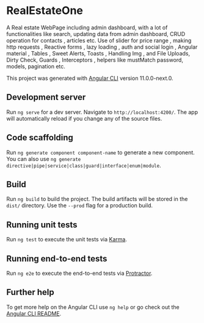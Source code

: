 # RealEstateOne

A Real estate WebPage including admin dashboard, with a lot of functionalities like search, updating data from admin dashboard, CRUD operation for contacts , articles etc. Use of slider for price range , making http requests , Reactive forms , lazy loading , auth and social login , Angular material , Tables , Sweet Alerts, Toasts , Handling Img , and File Uploads, Dirty Check, Guards , Interceptors , helpers like mustMatch password, models, pagination etc.

This project was generated with [Angular CLI](https://github.com/angular/angular-cli) version 11.0.0-next.0.

## Development server

Run `ng serve` for a dev server. Navigate to `http://localhost:4200/`. The app will automatically reload if you change any of the source files.

## Code scaffolding

Run `ng generate component component-name` to generate a new component. You can also use `ng generate directive|pipe|service|class|guard|interface|enum|module`.

## Build

Run `ng build` to build the project. The build artifacts will be stored in the `dist/` directory. Use the `--prod` flag for a production build.

## Running unit tests

Run `ng test` to execute the unit tests via [Karma](https://karma-runner.github.io).

## Running end-to-end tests

Run `ng e2e` to execute the end-to-end tests via [Protractor](http://www.protractortest.org/).

## Further help

To get more help on the Angular CLI use `ng help` or go check out the [Angular CLI README](https://github.com/angular/angular-cli/blob/master/README.md).
